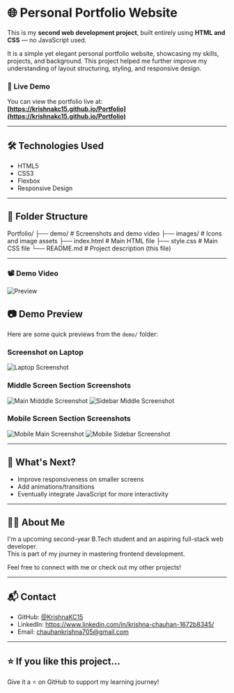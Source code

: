 # 🌐 Personal Portfolio Website

This is my **second web development project**, built entirely using **HTML and CSS** — no JavaScript used.

It is a simple yet elegant personal portfolio website, showcasing my skills, projects, and background. This project helped me further improve my understanding of layout structuring, styling, and responsive design.

### 🔗 Live Demo

You can view the portfolio live at:  
**[https://krishnakc15.github.io/Portfolio](https://krishnakc15.github.io/Portfolio)**

---

## 🛠️ Technologies Used

- HTML5
- CSS3
- Flexbox
- Responsive Design

---

## 📁 Folder Structure
Portfolio/
├── demo/ # Screenshots and demo video
├── images/ # Icons and image assets
├── index.html # Main HTML file
├── style.css # Main CSS file
└── README.md # Project description (this file)


---
### 📽️ Demo Video

![Preview](demo/demo.gif)

## 📷 Demo Preview

Here are some quick previews from the `demo/` folder:

### Screenshot on Laptop

![Laptop Screenshot](./demo/demo-laptop.png)

### Middle Screen Section Screenshots

![Main Midddle Screenshot](./demo/demo-middle-main.png)
![Sidebar Middle Screenshot](./demo/demo-middle-side.png)

### Mobile Screen Section Screenshots

![Mobile Main Screenshot](./demo/demo-mob-main.png)
![Mobile Sidebar Screenshot](./demo/demo-mob-side.png)



---

## 🚀 What's Next?

- Improve responsiveness on smaller screens  
- Add animations/transitions  
- Eventually integrate JavaScript for more interactivity  

---

## 🙋‍♂️ About Me

I'm a upcoming second-year B.Tech student and an aspiring full-stack web developer.  
This is part of my journey in mastering frontend development.

Feel free to connect with me or check out my other projects!

---

## 📬 Contact

- GitHub: [@KrishnaKC15](https://github.com/KrishnaKC15)
- LinkedIn: https://www.linkedin.com/in/krishna-chauhan-1672b8345/
- Email: chauhankrishna705@gmail.com

---

## ⭐️ If you like this project...

Give it a ⭐️ on GitHub to support my learning journey!

